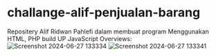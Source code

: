 # challange-alif-penjualan-barang
Repositery Alif Ridwan Pahlefi dalam membuat program Menggunakan HTML, PHP build UP JavaScript
Overviews:
![Screenshot 2024-06-27 133334](https://github.com/VZHAT31/challange-alif-penjualan-barang/assets/147531232/3c7d0b34-85b2-45bc-b211-b7577f1d7c93)
![Screenshot 2024-06-27 133341](https://github.com/VZHAT31/challange-alif-penjualan-barang/assets/147531232/bdf2df5a-692b-483c-b43f-1ab14371933b)
